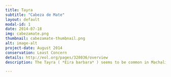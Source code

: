 ```yaml
---
title: Tayra
subtitle: "Cabeza de Mate"
layout: default
modal-id: 1
date: 2014-07-18
img: cabezamate.png
thumbnail: cabezamate-thumbnail.png
alt: image-alt
project-date: August 2014
conservation: Least Concern
details: http://eol.org/pages/328036/overview
description: The Tayra ( *Eira barbara* ) seems to be common in Machalilla and Pacoche as well.

---
```

